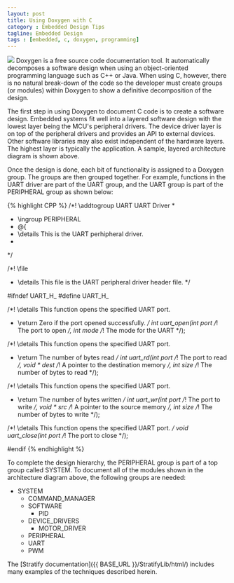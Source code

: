 ```yaml
---
layout: post
title: Using Doxygen with C
category : Embedded Design Tips
tagline: Embedded Design
tags : [embedded, c, doxygen, programming]
---
```


<img class="post_image" src="{{ BASE_PATH }}/images/cdoxygen-arch.svg" />
Doxygen is a free source code documentation tool.  It automatically 
decomposes a software design when using an object-oriented programming 
language such as C++ or Java.  When using C, however, there is no natural 
break-down of the code so the developer must create groups (or modules) within 
Doxygen to show a definitive decomposition of the design.

The first step in using Doxygen to document C code is to create a software 
design.  Embedded systems fit well into a layered software design with the 
lowest layer being the MCU's peripheral drivers.  The device driver layer 
is on top of the peripheral drivers and provides an API to external 
devices.  Other software libraries may also exist independent of the 
hardware layers.  The highest layer is typically the application.  A sample, 
layered architecture diagram is shown above.

Once the design is done, each bit of functionality is assigned to a Doxygen 
group.  The groups are then grouped together.  For example, functions in the UART driver are 
part of the UART group, and the UART group is part of the PERIPHERAL group as shown below:

{% highlight CPP %}
/*! \addtogroup UART UART Driver
 *
 * \ingroup PERIPHERAL
 * @{
 * \details This is the UART perhipheral driver.
 *
 */
 
/*! \file
 * \details This file is the UART peripheral driver header file.
 */
 
#ifndef UART_H_
#define UART_H_
 
/*! \details This function opens the specified UART port.
 * \return Zero if the port opened successfully.
 */
int uart_open(int port /*! The port to open */, int mode /*! The mode for the UART */);
 
/*! \details This function opens the specified UART port.
 * \return The number of bytes read
 */
int uart_rd(int port /*! The port to read */, 
     void * dest /*! A pointer to the destination memory */, 
     int size /*! The number of bytes to read */);
 
/*! \details This function opens the specified UART port.
 * \return The number of bytes written
 */
int uart_wr(int port /*! The port to write */, 
     void * src /*! A pointer to the source memory */, 
     int size /*! The number of bytes to write */);
 
/*! \details This function opens the specified UART port.
 */
void uart_close(int port /*! The port to close */);
 
#endif
{% endhighlight %} 
 
To complete the design hierarchy, the PERIPHERAL group is part of a top group 
called SYSTEM.  To document all of the modules shown in the architecture diagram 
above, the following groups are needed:

- SYSTEM
  - COMMAND_MANAGER
  - SOFTWARE
    - PID
  - DEVICE_DRIVERS
    - MOTOR_DRIVER
  - PERIPHERAL
   - UART
   - PWM

The [Stratify documentation]({{ BASE_URL }}/StratifyLib/html/) includes many examples 
of the techniques described herein.

